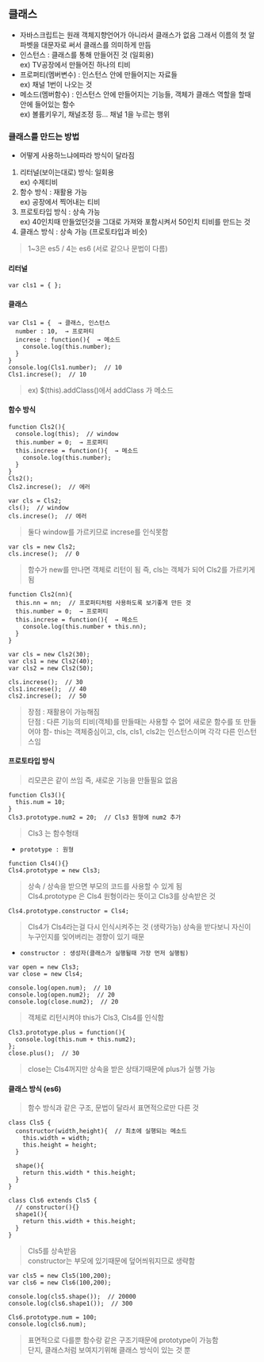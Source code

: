 ## 클래스
- 자바스크립트는 원래 객체지향언어가 아니라서 클래스가 없음 그래서 이름의 첫 알파벳을 대문자로 써서 클래스를 의미하게 만듬
- 인스턴스 : 클래스를 통해 만들어진 것 (일회용)<br />ex)  TV공장에서 만들어진 하나의 티비
- 프로퍼티(멤버변수) : 인스턴스 안에 만들어지는 자료들<br />ex) 채널 1번이 나오는 것
- 메소드(멤버함수) : 인스턴스 안에 만들어지는 기능들, 객체가 클래스 역할을 할때 안에 들어있는 함수<br />ex) 볼륨키우기, 채널조정 등... 채널 1을 누르는 행위

### 클래스를 만드는 방법
- 어떻게 사용하느냐에따라 방식이 달라짐
1. 리터널(보이는대로) 방식: 일회용<br />ex) 수제티비
2. 함수 방식 : 재활용 가능<br />ex) 공장에서 찍어내는 티비
3. 프로토타입 방식 : 상속 가능<br />ex) 40인치때 만들었던것을 그대로 가져와 포함시켜서 50인치 티비를 만드는 것
4. 클래스 방식 : 상속 가능 (프로토타입과 비슷)
> 1~3은 es5 / 4는 es6 (서로 같으나 문법이 다름)

#### 리터널
```
var cls1 = { };
```
#### 클래스
```
var Cls1 = {  → 클래스, 인스턴스
  number : 10,  → 프로퍼티
  increse : function(){  → 메소드
    console.log(this.number);
  }
}
console.log(Cls1.number);  // 10
Cls1.increse();  // 10
```
> ex) $(this).addClass()에서 addClass 가 메소드
#### 함수 방식
```
function Cls2(){
  console.log(this);  // window
  this.number = 0;  → 프로퍼티
  this.increse = function(){  → 메소드
    console.log(this.number);
  }
}
Cls2();
Cls2.increse();  // 에러
```
```
var cls = Cls2;
cls();  // window
cls.increse();  // 에러
```
> 둘다 window를 가르키므로 increse를 인식못함
```
var cls = new Cls2;
cls.increse();  // 0
```
> 함수가 new를 만나면 객체로 리턴이 됨 즉, cls는 객체가 되어 Cls2를 가르키게 됨
```
function Cls2(nn){
  this.nn = nn;  // 프로퍼티처럼 사용하도록 보기좋게 만든 것
  this.number = 0;  → 프로퍼티
  this.increse = function(){  → 메소드
    console.log(this.number + this.nn);
  }
}

var cls = new Cls2(30);
var cls1 = new Cls2(40);
var cls2 = new Cls2(50);

cls.increse();  // 30
cls1.increse();  // 40
cls2.increse();  // 50
```
> 장점 : 재활용이 가능해짐<br />단점 : 다른 기능의 티비(객체)를 만들때는 사용할 수 없어 새로운 함수를 또 만들어야 함- this는 객체중심이고, cls, cls1, cls2는 인스턴스이며 각각 다른 인스턴스임

#### 프로토타입 방식
> 리모콘은 같이 쓰임 즉, 새로운 기능을 만들필요 없음
```
function Cls3(){
  this.num = 10;
}
Cls3.prototype.num2 = 20;  // Cls3 원형에 num2 추가
```
> Cls3 는 함수형태 
- `prototype : 원형`
```
function Cls4(){}
Cls4.prototype = new Cls3;  
```
> 상속 / 상속을 받으면 부모의 코드를 사용할 수 있게 됨<br />Cls4.prototype 은 Cls4 원형이라는 뜻이고 Cls3를 상속받은 것
```
Cls4.prototype.constructor = Cls4;
```
> Cls4가 Cls4라는걸 다시 인식시켜주는 것 (생략가능) 상속을 받다보니 자신이 누구인지를 잊어버리는 경향이 있기 때문
- `constructor : 생성자(클래스가 실행될때 가장 먼저 실행됨)`
```
var open = new Cls3;
var close = new Cls4;

console.log(open.num);  // 10
console.log(open.num2);  // 20
console.log(close.num2);  // 20
```
> 객체로 리턴시켜야 this가 Cls3, Cls4를 인식함
```
Cls3.prototype.plus = function(){
  console.log(this.num + this.num2);
};
close.plus();  // 30
```
> close는 Cls4꺼지만 상속을 받은 상태기때문에 plus가 실행 가능

#### 클래스 방식 (es6)
> 함수 방식과 같은 구조, 문법이 달라서 표면적으로만 다른 것
```
class Cls5 {
  constructor(width,height){  // 최초에 실행되는 메소드
    this.width = width;
    this.height = height;
  }

  shape(){
    return this.width * this.height;
  }
}
```
```
class Cls6 extends Cls5 {
  // constructor(){}
  shape1(){
    return this.width + this.height;
  }
}
```
> Cls5를 상속받음<br />constructor는 부모에 있기때문에 덮어씌워지므로 생략함
```
var cls5 = new Cls5(100,200);
var cls6 = new Cls6(100,200);

console.log(cls5.shape());  // 20000
console.log(cls6.shape1());  // 300
```
```
Cls6.prototype.num = 100;
console.log(cls6.num);
```
> 표면적으로 다를뿐 함수랑 같은 구조기때문에 prototype이 가능함<br />단지, 클래스처럼 보여지기위해 클래스 방식이 있는 것 뿐
